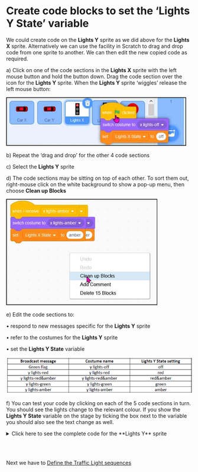 # Create code blocks to set the ‘Lights Y State’ variable

We could create code on the **Lights Y** sprite as we did above for the **Lights X** sprite.   Alternatively we can use the facility in Scratch to drag and drop code from one sprite to another.   We can then edit the new copied code as required.

a) Click on one of the code sections in the **Lights X** sprite with the left mouse button and hold the button down.  Drag the code section over the icon for the **Lights Y** sprite.  When the **Lights Y** sprite ‘wiggles’ release the left mouse button:

![drag and drop code](LightsY01.png "LightsY01")

b) Repeat the ‘drag and drop’ for the other 4 code sections

c) Select the **Lights Y** sprite

d) The code sections may be sitting on top of each other.  To sort them out, right-mouse click on the white background to show a pop-up menu, then choose **Clean up Blocks**

![clean up code](LightsY02.png "LightsY02")

e) Edit the code sections to:

• respond to new messages specific for the **Lights Y** sprite

• refer to the costumes for the **Lights Y** sprite

• set the **Lights Y State** variable

![message table](LightsY03.png "LightsY03")

f) You can test your code by clicking on each of the 5 code sections in turn.  You should see the lights change to the relevant colour.   If you show the **Lights Y State** variable on the stage by ticking the box next to the variable you should also see the text change as well.

<details><summary>Click here to see the complete code for the **Lights Y** sprite</summary>

![Lights X code](LightsY04.png "LightsY04")

</details>

<br></br>

Next we have to [Define the Traffic Light sequences](../04-Sequences/README.md)
